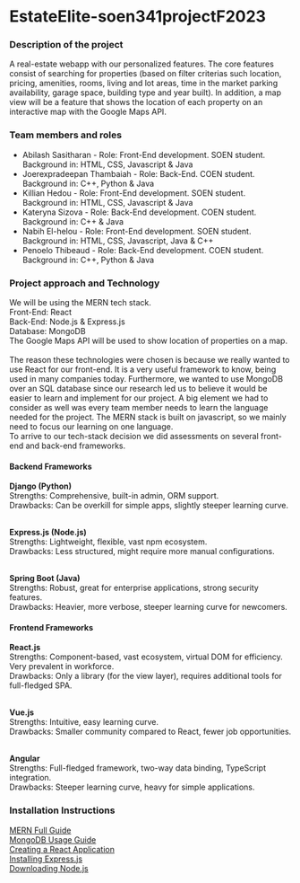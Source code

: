 # EstateElite-soen341projectF2023

<h3>Description of the project</h3>
A real-estate webapp with our personalized features. The core features consist of searching for properties (based on filter criterias such location, pricing, amenities, rooms, living and lot areas, time in the market parking availability, garage space, building type and year built). In addition, a map view will be a feature that shows the location of each property on an interactive map with the Google Maps API.  

<h3>Team members and roles</h3>
  <ul>
  <li>Abilash Sasitharan - Role: Front-End development. SOEN student. Background in: HTML, CSS, Javascript & Java</li>
  <li>Joerexpradeepan Thambaiah - Role: Back-End. COEN student. Background in: C++, Python & Java</li>
  <li>Killian Hedou - Role: Front-End development. SOEN student. Background in: HTML, CSS, Javascript & Java</li>
  <li>Kateryna Sizova - Role: Back-End development. COEN student. Background in: C++ & Java</li>
  <li>Nabih El-helou - Role: Front-End development. SOEN student. Background in: HTML, CSS, Javascript, Java & C++</li>
  <li>Penoelo Thibeaud - Role: Back-End development. COEN student. Background in: C++, Python & Java</li>
</ul>
<h3>Project approach and Technology</h3>
We will be using the MERN tech stack.<br>
Front-End: React<br>
Back-End: Node.js & Express.js<br>
Database: MongoDB<br>
The Google Maps API will be used to show location of properties on a map.<br><br>                   
The reason these technologies were chosen is because we really wanted to use React for our front-end. It is a very useful framework to know, being used in many companies today. Furthermore, we wanted to use MongoDB over an SQL database since our research led us to believe it would be easier to learn and implement for our project. A big element we had to consider as well was every team member needs to learn the language needed for the project. The MERN stack is built on javascript, so we mainly need to focus our learning on one language.<br>
To arrive to our tech-stack decision we did assessments on several front-end and back-end frameworks.<br>
<h4>Backend Frameworks</h4>
<b>Django (Python)</b><br>
Strengths: Comprehensive, built-in admin, ORM support.<br>
Drawbacks: Can be overkill for simple apps, slightly steeper learning curve.<br><br>

<b>Express.js (Node.js)</b><br>
Strengths: Lightweight, flexible, vast npm ecosystem.<br>
Drawbacks: Less structured, might require more manual configurations.<br><br>

<b>Spring Boot (Java)</b><br>
Strengths: Robust, great for enterprise applications, strong security features.<br>
Drawbacks: Heavier, more verbose, steeper learning curve for newcomers.

<h4>Frontend Frameworks</h4>
<b>React.js</b><br>
Strengths: Component-based, vast ecosystem, virtual DOM for efficiency. Very prevalent in workforce.<br>
Drawbacks: Only a library (for the view layer), requires additional tools for full-fledged SPA.<br><br>

<b>Vue.js</b><br>
Strengths: Intuitive, easy learning curve.<br>
Drawbacks: Smaller community compared to React, fewer job opportunities.<br><br>

<b>Angular</b><br>
Strengths: Full-fledged framework, two-way data binding, TypeScript integration.<br>
Drawbacks: Steeper learning curve, heavy for simple applications.
                  
<h3>Installation Instructions</h3>
<a href='https://blog.nextideatech.com/how-to-get-started-with-the-mern-stack-a-comprehensive-guide/'>MERN Full Guide</a><br>
<a href='https://www.mongodb.com/docs/manual/introduction/'>MongoDB Usage Guide</a><br>
<a href='https://www.w3schools.com/react/react_getstarted.asp'>Creating a React Application</a><br>
<a href='https://expressjs.com/en/starter/installing.html'>Installing Express.js</a><br>     
<a href='https://nodejs.org/en'>Downloading Node.js</a><br>                 
